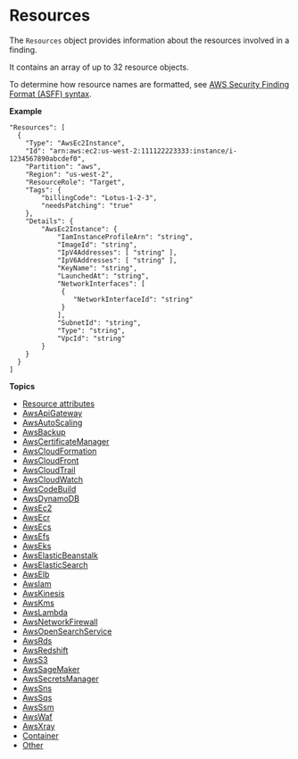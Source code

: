 # Resources<a name="asff-resources"></a>

The `Resources` object provides information about the resources involved in a finding\.

It contains an array of up to 32 resource objects\.

To determine how resource names are formatted, see [AWS Security Finding Format \(ASFF\) syntax](securityhub-findings-format-syntax.md)\.

**Example**

```
"Resources": [
  {
    "Type": "AwsEc2Instance",
    "Id": "arn:aws:ec2:us-west-2:111122223333:instance/i-1234567890abcdef0",
    "Partition": "aws",
    "Region": "us-west-2",
    "ResourceRole": "Target",
    "Tags": {
        "billingCode": "Lotus-1-2-3",
        "needsPatching": "true"
    },
    "Details": {
        "AwsEc2Instance": {
            "IamInstanceProfileArn": "string",
            "ImageId": "string",
            "IpV4Addresses": [ "string" ],
            "IpV6Addresses": [ "string" ],
            "KeyName": "string",
            "LaunchedAt": "string",
            "NetworkInterfaces": [
             {
                "NetworkInterfaceId": "string"
             }
            ],
            "SubnetId": "string",
            "Type": "string",
            "VpcId": "string"
        }
    }
  }
]
```

**Topics**
+ [Resource attributes](asff-resources-attributes.md)
+ [AwsApiGateway](asff-resourcedetails-awsapigateway.md)
+ [AwsAutoScaling](asff-resourcedetails-awsautoscaling.md)
+ [AwsBackup](asff-resourcedetails-awsbackup.md)
+ [AwsCertificateManager](asff-resourcedetails-awscertificatemanager.md)
+ [AwsCloudFormation](asff-resourcedetails-awscloudformation.md)
+ [AwsCloudFront](asff-resourcedetails-awscloudfront.md)
+ [AwsCloudTrail](asff-resourcedetails-awscloudtrail.md)
+ [AwsCloudWatch](asff-resourcedetails-awscloudwatch.md)
+ [AwsCodeBuild](asff-resourcedetails-awscodebuild.md)
+ [AwsDynamoDB](asff-resourcedetails-awsdynamodb.md)
+ [AwsEc2](asff-resourcedetails-awsec2.md)
+ [AwsEcr](asff-resourcedetails-awsecr.md)
+ [AwsEcs](asff-resourcedetails-awsecs.md)
+ [AwsEfs](asff-resourcedetails-awsefs.md)
+ [AwsEks](asff-resourcedetails-awseks.md)
+ [AwsElasticBeanstalk](asff-resourcedetails-awselasticbeanstalk.md)
+ [AwsElasticSearch](asff-resourcedetails-awselasticsearch.md)
+ [AwsElb](asff-resourcedetails-awselb.md)
+ [AwsIam](asff-resourcedetails-awsiam.md)
+ [AwsKinesis](asff-resourcedetails-awskinesis.md)
+ [AwsKms](asff-resourcedetails-awskms.md)
+ [AwsLambda](asff-resourcedetails-awslambda.md)
+ [AwsNetworkFirewall](asff-resourcedetails-awsnetworkfirewall.md)
+ [AwsOpenSearchService](asff-resourcedetails-awsopensearchservice.md)
+ [AwsRds](asff-resourcedetails-awsrds.md)
+ [AwsRedshift](asff-resourcedetails-awsredshift.md)
+ [AwsS3](asff-resourcedetails-awss3.md)
+ [AwsSageMaker](asff-resourcedetails-awssagemaker.md)
+ [AwsSecretsManager](asff-resourcedetails-awssecretsmanager.md)
+ [AwsSns](asff-resourcedetails-awssns.md)
+ [AwsSqs](asff-resourcedetails-awssqs.md)
+ [AwsSsm](asff-resourcedetails-awsssm.md)
+ [AwsWaf](asff-resourcedetails-awswaf.md)
+ [AwsXray](asff-resourcedetails-awsxray.md)
+ [Container](asff-resourcedetails-container.md)
+ [Other](asff-resourcedetails-other.md)